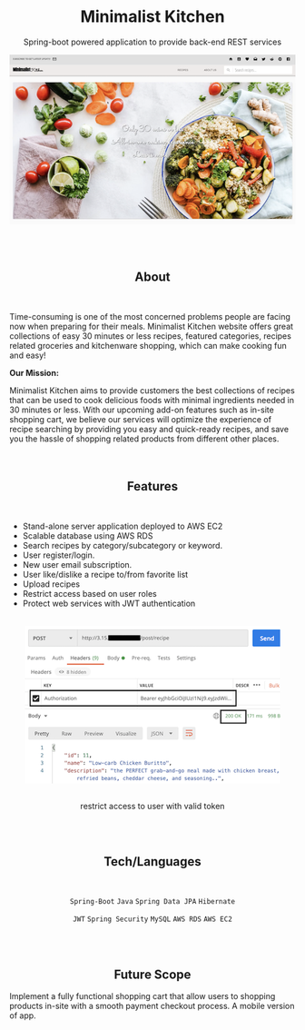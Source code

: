 <h1 align="center"> Minimalist Kitchen</h1>
<p align="center">Spring-boot powered application to provide back-end REST services</p>
<div align="center">
  <img align="center" src="https://github.com/xdietcode/mkitchen/blob/main/src/ext/mk_main.png?raw=true">
</div>
<br>
<br>
<br>
<h2 align="center">About</h2>
<br>

Time-consuming is one of the most concerned problems people are facing now when preparing for their meals. Minimalist Kitchen website offers great collections of easy 30 minutes or less recipes, featured categories, recipes related groceries and kitchenware shopping, which can make cooking fun and easy!

**Our Mission:**

Minimalist Kitchen aims to provide customers the best collections of recipes that can be used to cook delicious foods with minimal ingredients needed in 30 minutes or less. With our upcoming add-on features such as in-site shopping cart, we believe our services will optimize the experience of recipe searching by providing you easy and quick-ready recipes,
and save you the hassle of shopping related products from different other places.
<br>
<br>
<br>
<h2 align="center">Features</h2>
<br>

*  Stand-alone server application deployed to AWS EC2
*  Scalable database using AWS RDS
*  Search recipes by category/subcategory or keyword.
*  User register/login.
*  New user email subscription.
*  User like/dislike a recipe to/from favorite list
*  Upload recipes
*  Restrict access based on user roles
*  Protect web services with JWT authentication
  
<br>
<div align="center">
  <img align="center" src="https://github.com/xdietcode/mkitchen/blob/main/src/ext/mk_authorized.png?raw=true">
</div>
<br>
<p align="center"> restrict access to user with valid token </p>


<br>
<br>
<h2 align="center">Tech/Languages</h2>
<br>
<div align="center">
  
  `Spring-Boot` `Java` `Spring Data JPA` `Hibernate` 
  
 </div>
 
<div align="center">
  
`JWT` `Spring Security` `MySQL` `AWS RDS` `AWS EC2`

 </div>
<br>
<br>
<h2 align="center">Future Scope</h2>

Implement a fully functional shopping cart that allow users to shopping products in-site with a smooth payment checkout process. A mobile version of app.



